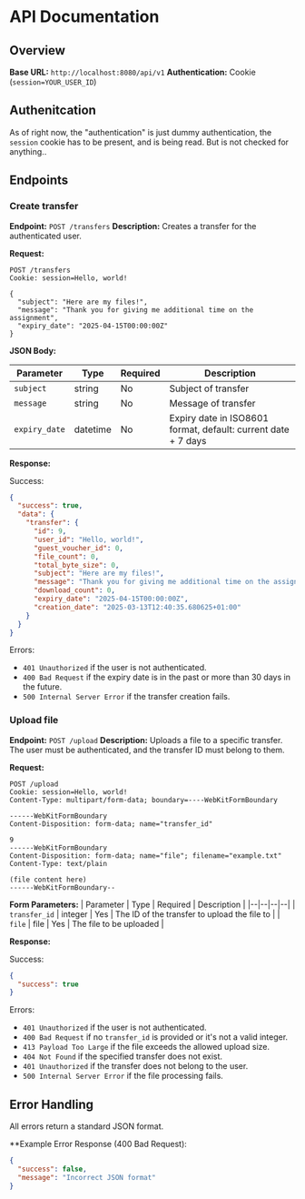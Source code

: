 # API Documentation

## Overview
**Base URL:** `http://localhost:8080/api/v1`
**Authentication:** Cookie (`session=YOUR_USER_ID`)

## Authenitcation
As of right now, the "authentication" is just dummy authentication, the `session` cookie has to be present, and is being read. But is not checked for anything..

## Endpoints

### Create transfer
**Endpoint:** `POST /transfers`
**Description:** Creates a transfer for the authenticated user.

**Request:**
```http
POST /transfers
Cookie: session=Hello, world!

{
  "subject": "Here are my files!",
  "message": "Thank you for giving me additional time on the assignment",
  "expiry_date": "2025-04-15T00:00:00Z"
}
```

**JSON Body:**

| Parameter | Type | Required | Description |
|--|--|--|--|
| `subject` | string | No | Subject of transfer |
| `message` | string | No | Message of transfer |
| `expiry_date` | datetime | No | Expiry date in ISO8601 format, default: current date + 7 days |

**Response:**

Success:
```json
{
  "success": true,
  "data": {
    "transfer": {
      "id": 9,
      "user_id": "Hello, world!",
      "guest_voucher_id": 0,
      "file_count": 0,
      "total_byte_size": 0,
      "subject": "Here are my files!",
      "message": "Thank you for giving me additional time on the assignment",
      "download_count": 0,
      "expiry_date": "2025-04-15T00:00:00Z",
      "creation_date": "2025-03-13T12:40:35.680625+01:00"
    }
  }
}
```

Errors:
- `401 Unauthorized` if the user is not authenticated.
- `400 Bad Request` if the expiry date is in the past or more than 30 days in the future.
- `500 Internal Server Error` if the transfer creation fails.

### Upload file
**Endpoint:** `POST /upload`
**Description:** Uploads a file to a specific transfer. The user must be authenticated, and the transfer ID must belong to them.

**Request:**
```http
POST /upload
Cookie: session=Hello, world!
Content-Type: multipart/form-data; boundary=----WebKitFormBoundary

------WebKitFormBoundary
Content-Disposition: form-data; name="transfer_id"

9
------WebKitFormBoundary
Content-Disposition: form-data; name="file"; filename="example.txt"
Content-Type: text/plain

(file content here)
------WebKitFormBoundary--
```

**Form Parameters:**
| Parameter | Type | Required | Description |
|--|--|--|--|
| `transfer_id` | integer | Yes | The ID of the transfer to upload the file to |
| `file` | file | Yes | The file to be uploaded |

**Response:**

Success:
```json
{
  "success": true
}
```

Errors:
- `401 Unauthorized` if the user is not authenticated.
- `400 Bad Request` if no `transfer_id` is provided or it's not a valid integer.
- `413 Payload Too Large` if the file exceeds the allowed upload size.
- `404 Not Found` if the specified transfer does not exist.
- `401 Unauthorized` if the transfer does not belong to the user.
- `500 Internal Server Error` if the file processing fails.

## Error Handling

All errors return a standard JSON format.

**Example Error Response (400 Bad Request):
```json
{
  "success": false,
  "message": "Incorrect JSON format"
}
```


